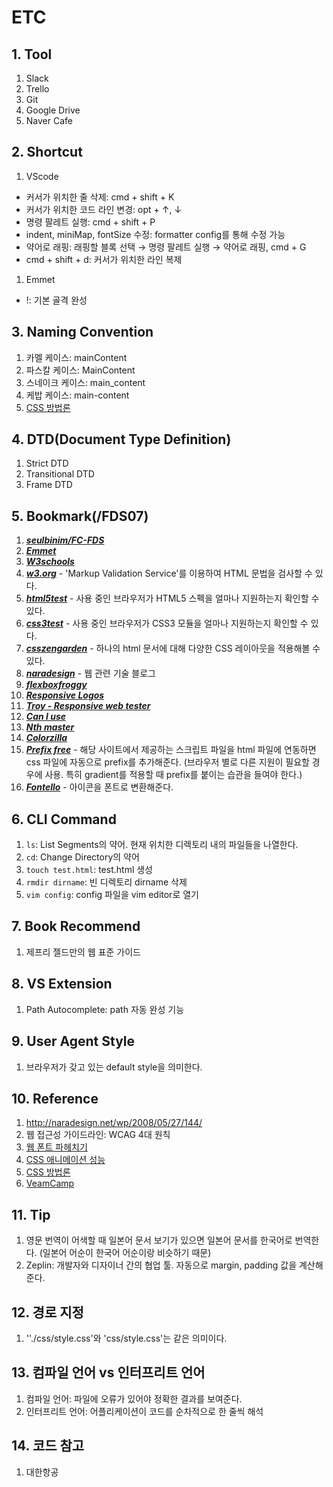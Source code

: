 # ETC

## 1. Tool

1. Slack
2. Trello
3. Git
4. Google Drive
5. Naver Cafe

## 2. Shortcut

1. VScode

- 커서가 위치한 줄 삭제: cmd + shift + K
- 커서가 위치한 코드 라인 변경: opt + ↑, ↓
- 명령 팔레트 실행: cmd + shift + P
- indent, miniMap, fontSize 수정: formatter config를 통해 수정 가능
- 약어로 래핑: 래핑할 블록 선택 → 명령 팔레트 실행 → 약어로 래핑, cmd + G
- cmd + shift + d: 커서가 위치한 라인 복제

1. Emmet

- !: 기본 골격 완성

## 3. Naming Convention

1. 카멜 케이스: mainContent
2. 파스칼 케이스: MainContent
3. 스네이크 케이스: main_content
4. 케밥 케이스: main-content
5. [CSS 방법론](http://wit.nts-corp.com/2015/04/16/3538)

## 4. DTD(Document Type Definition)

1. Strict DTD
2. Transitional DTD
3. Frame DTD

## 5. Bookmark(/FDS07)

1. ***[seulbinim/FC-FDS](https://github.com/seulbinim/FC-FDS)***
2. ***[Emmet](https://docs.emmet.io/)***
3. ***[W3schools](https://www.w3schools.com/)***
4. ***[w3.org](https://www.w3.org/)*** -  'Markup Validation Service'를 이용하여 HTML 문법을 검사할 수 있다.
5. ***[html5test](html5test.com)*** - 사용 중인 브라우저가 HTML5 스펙을 얼마나 지원하는지 확인할 수 있다.
6. ***[css3test](http://css3test.com/)*** - 사용 중인 브라우저가 CSS3 모듈을 얼마나 지원하는지 확인할 수 있다.
7. ***[csszengarden](http://csszengarden.com/)*** - 하나의 html 문서에 대해 다양한 CSS 레이아웃을 적용해볼 수 있다.
8. ***[naradesign](naradesign.net/wp/)*** - 웹 관련 기술 블로그
9. ***[flexboxfroggy](http://flexboxfroggy.com/)***
10. ***[Responsive Logos](http://responsivelogos.co.uk/)***
11. ***[Troy - Responsive web tester](http://troy.labs.daum.net/)***
12. ***[Can I use](https://www.caniuse.com/)***
13. ***[Nth master](http://nthmaster.com/)***
14. ***[Colorzilla](http://www.colorzilla.com/gradient-editor/)***
15. ***[Prefix free](https://leaverou.github.io/prefixfree/)*** - 해당 사이트에서 제공하는 스크립트 파일을 html 파일에 연동하면 css 파일에 자동으로 prefix를 추가해준다. (브라우저 별로 다른 지원이 필요할 경우에 사용. 특히 gradient를 적용할 때 prefix를 붙이는 습관을 들여야 한다.)
16. ***[Fontello](http://fontello.com/)*** - 아이콘을 폰트로 변환해준다.

## 6. CLI Command

1. `ls`: List Segments의 약어. 현재 위치한 디렉토리 내의 파일들을 나열한다.
2. `cd`: Change Directory의 약어
3. `touch test.html`: test.html 생성
4. `rmdir dirname`: 빈 디렉토리 dirname 삭제
5. `vim config`: config 파일을 vim editor로 열기

## 7. Book Recommend

1. 제프리 젤드만의 웹 표준 가이드

## 8. VS Extension

1. Path Autocomplete: path 자동 완성 기능

## 9. User Agent Style

1. 브라우저가 갖고 있는 default style을 의미한다.

## 10. Reference

1. http://naradesign.net/wp/2008/05/27/144/
2. 웹 접근성 가이드라인: WCAG 4대 원칙
3. [웹 폰트 파헤치기](https://www.slideshare.net/wsconf/web-font-wsconfseoul2017-vol2?qid=953d01dc-4191-43ec-9c03-845a22578cf4&v=&b=&from_search=1)
4. [CSS 애니메이션 성능](https://www.slideshare.net/wsconf/css-animation-wsconfseoul2017-vol2?qid=953d01dc-4191-43ec-9c03-845a22578cf4&v=&b=&from_search=2)
5. [CSS 방법론](http://wit.nts-corp.com/2015/04/16/3538)
6. [VeamCamp](https://veamcamp.com/)

## 11. Tip

1. 영문 번역이 어색할 때 일본어 문서 보기가 있으면 일본어 문서를 한국어로 번역한다. (일본어 어순이 한국어 어순이랑 비슷하기 때문)
2. Zeplin: 개발자와 디자이너 간의 협업 툴. 자동으로 margin, padding 값을 계산해준다.

## 12. 경로 지정

1. ''./css/style.css'와 'css/style.css'는 같은 의미이다.

## 13. 컴파일 언어 vs 인터프리트 언어

1. 컴파일 언어: 파일에 오류가 있어야 정확한 결과를 보여준다.
2. 인터프리트 언어: 어플리케이션이 코드를 순차적으로 한 줄씩 해석

## 14. 코드 참고

1. 대한항공